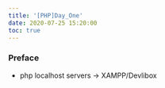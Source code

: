 ```yaml
---
title: '[PHP]Day_One'
date: 2020-07-25 15:20:00
toc: true
---
```


### Preface

+ php localhost servers -> XAMPP/Devlibox



